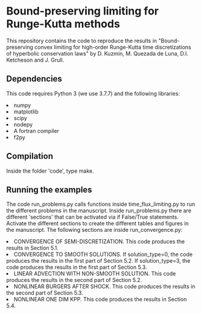 # Bound-preserving limiting for Runge-Kutta methods

This repository contains the code to reproduce the results in "Bound-preserving convex limiting for high-order Runge-Kutta time discretizations of hyperbolic conservation laws" by D. Kuzmin, M. Quezada de Luna, D.I. Ketcheson and J. Grull. 

## Dependencies
This code requires Python 3 (we use 3.7.7) and the following libraries: 
<li>numpy</li>
<li>matplotlib</li>
<li>scipy</li>
<li>nodepy</li>
<li>A fortran compiler</li>
<li>f2py</li>

## Compilation
Inside the folder 'code', type make. 

## Running the examples
The code run\_problems.py calls functions inside time\_flux\_limiting.py to run the different problems in the manuscript. Inside run\_problems.py there are different 'sections' that can be activated via if False/True statements. Activate the different sections to create the different tables and figures in the manuscript. The following sections are inside run\_convergence.py:

<li> CONVERGENCE OF SEMI-DISCRETIZATION. This code produces the results in Section 5.1. </li>
<li> CONVERGENCE TO SMOOTH SOLUTIONS. If solution_type=0, the code produces the results in the first part of Section 5.2. If solution_type=3, the code produces the results in the first part of Section 5.3. </li>
<li> LINEAR ADVECTION WITH NON-SMOOTH SOLUTION. This code produces the results in the second part of Section 5.2. </li>
<li> NONLINEAR BURGERS AFTER SHOCK. This code produces the results in the second part of Section 5.3. </li>
<li> NONLINEAR ONE DIM KPP. This code produces the results in Section 5.4. </li>

